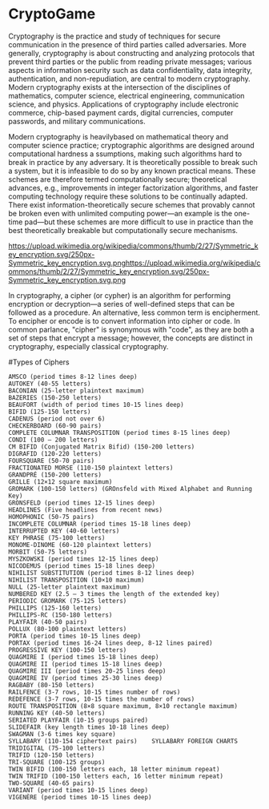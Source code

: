 # CryptoGame

Cryptography is the practice and study of techniques for secure communication in the presence of third parties called adversaries. More generally, cryptography is about constructing and analyzing protocols that prevent third parties or the public from reading private messages; various aspects in information security such as data confidentiality, data integrity, authentication, and non-repudiation, are central to modern cryptography. Modern cryptography exists at the intersection of the disciplines of mathematics, computer science, electrical engineering, communication science, and physics. Applications of cryptography include electronic commerce, chip-based payment cards, digital currencies, computer passwords, and military communications.

Modern cryptography is heavilybased on mathematical theory and computer science practice; cryptographic algorithms are designed around computational hardness a ssumptions, making such algorithms hard to break in practice by any adversary. It is theoretically possible to break such a system, but it is infeasible to do so by any known practical means. These schemes are therefore termed computationally secure; theoretical advances, e.g., improvements in integer factorization algorithms, and faster computing technology require these solutions to be continually adapted. There exist information-theoretically secure schemes that provably cannot be broken even with unlimited computing power—an example is the one-time pad—but these schemes are more difficult to use in practice than the best theoretically breakable but computationally secure mechanisms.

https://upload.wikimedia.org/wikipedia/commons/thumb/2/27/Symmetric_key_encryption.svg/250px-Symmetric_key_encryption.svg.pnghttps://upload.wikimedia.org/wikipedia/commons/thumb/2/27/Symmetric_key_encryption.svg/250px-Symmetric_key_encryption.svg.png

In cryptography, a cipher (or cypher) is an algorithm for performing encryption or decryption—a series of well-defined steps that can be followed as a procedure. An alternative, less common term is encipherment. To encipher or encode is to convert information into cipher or code. In common parlance, "cipher" is synonymous with "code", as they are both a set of steps that encrypt a message; however, the concepts are distinct in cryptography, especially classical cryptography.

#Types of Ciphers

    AMSCO (period times 8-12 lines deep)
    AUTOKEY (40-55 letters)
    BACONIAN (25-letter plaintext maximum)
    BAZERIES (150-250 letters)
    BEAUFORT (width of period times 10-15 lines deep)
    BIFID (125-150 letters)
    CADENUS (period not over 6)
    CHECKERBOARD (60-90 pairs)
    COMPLETE COLUMNAR TRANSPOSITION (period times 8-15 lines deep)
    CONDI (100 – 200 letters)
    CM BIFID (Conjugated Matrix Bifid) (150-200 letters)
    DIGRAFID (120-220 letters)
    FOURSQUARE (50-70 pairs)
    FRACTIONATED MORSE (110-150 plaintext letters)
    GRANDPRÉ (150-200 letters)
    GRILLE (12×12 square maximum)
    GROMARK (100-150 letters) (GROnsfeld with Mixed Alphabet and Running Key)
    GRONSFELD (period times 12-15 lines deep)
    HEADLINES (Five headlines from recent news)
    HOMOPHONIC (50-75 pairs)
    INCOMPLETE COLUMNAR (period times 15-18 lines deep)
    INTERRUPTED KEY (40-60 letters)
    KEY PHRASE (75-100 letters)
    MONOME-DINOME (60-120 plaintext letters)
    MORBIT (50-75 letters)
    MYSZKOWSKI (period times 12-15 lines deep)
    NICODEMUS (period times 15-18 lines deep)
    NIHILIST SUBSTITUTION (period times 8-12 lines deep)
    NIHILIST TRANSPOSITION (10×10 maximum)
    NULL (25-letter plaintext maximum)
    NUMBERED KEY (2.5 – 3 times the length of the extended key)
    PERIODIC GROMARK (75-125 letters)
    PHILLIPS (125-160 letters)
    PHILLIPS-RC (150-180 letters)
    PLAYFAIR (40-50 pairs)
    POLLUX (80-100 plaintext letters)
    PORTA (period times 10-15 lines deep)
    PORTAX (period times 16-24 lines deep, 8-12 lines paired)
    PROGRESSIVE KEY (100-150 letters)
    QUAGMIRE I (period times 15-18 lines deep)
    QUAGMIRE II (period times 15-18 lines deep)
    QUAGMIRE III (period times 20-25 lines deep)
    QUAGMIRE IV (period times 25-30 lines deep)
    RAGBABY (80-150 letters)
    RAILFENCE (3-7 rows, 10-15 times number of rows)
    REDEFENCE (3-7 rows, 10-15 times the number of rows)
    ROUTE TRANSPOSITION (8×8 square maximum, 8×10 rectangle maximum)
    RUNNING KEY (40-50 letters)
    SERIATED PLAYFAIR (10-15 groups paired)
    SLIDEFAIR (key length times 10-18 lines deep)
    SWAGMAN (3-6 times key square)
    SYLLABARY (110-154 ciphertext pairs)    SYLLABARY FOREIGN CHARTS
    TRIDIGITAL (75-100 letters)
    TRIFID (120-150 letters)
    TRI-SQUARE (100-125 groups)
    TWIN BIFID (100-150 letters each, 18 letter minimum repeat)
    TWIN TRIFID (100-150 letters each, 16 letter minimum repeat)
    TWO-SQUARE (40-65 pairs)
    VARIANT (period times 10-15 lines deep)
    VIGENÈRE (period times 10-15 lines deep)
